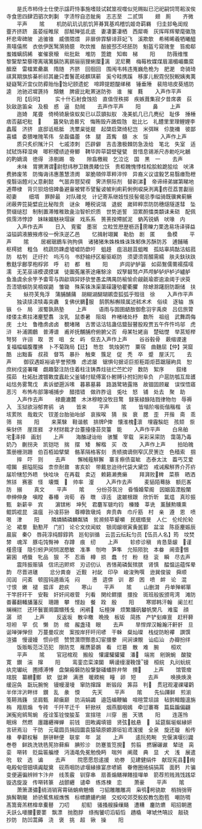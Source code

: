 <!-- { "loadSidebar": true } -->
　　是氏市柿侍士仕使示諡莳恃事施嗜豉试弑筮视噬似兕赐姒已汜祀嗣饲笥耜涘俟寺食思四肆泗驷次刺剚　字渍牸自恣骴胔　志志至　二贰饵
　　翅　厠
　　齐微
　　平声
　　隂
　　机防矶玑讥肌饥笄朞箕基鸡稽饥姬竒羁羇　归圭邽龟闺规　虀齐挤跻　虽荽绥睢尿　邸觝殚弤氐底　妻凄萋凄栖　西犀嘶　灰挥晖辉翚麾徽虺杯悲卑碑陂　追骓锥　威偎隈煨　非扉俳霏騑诽菲妃飞　溪欺欹　希稀晞羲牺曦醯熹嘻僖熈　衣依伊医鹥漪猗臆　吹炊推　醅披邳丕呸胚防　魁盔亏窥瑰奎　笞痴郗蚩媸螭鸱絺　崔催衰榱　纰批鈚　堆防　箆鎞　知蜘　梯
　　阳
　　防薇维惟　黎黧犂棃藜瓈离璃篱醨防离鹂骊丽狸蜊厘漓　泥尼臡　梅莓枚媒煤眉湄楣嵋麋縻醿塺　雷檑累罍羸　隋随　齐脐　回徊回　围闱韦帏违嵬巍危桅为　肥淝　竒骑琦祺萁期旗旂棊祈祁其畿只耆鬐茋岐麒琪蕲　奚兮畦携蹊　移扅儿鲵霓倪猊輗姨夷荑疑嶷鹥沂宜仪防彛贻怡饴圮颐遗蛇　啼蹄提题醍绨稊　锤垂陲　裴陪培皮葵馗防逵　池驰迟墀篪持　頽魋　脾疲比毗罴迷防弥　谁　摧　蕤
　　入声作平声
　　阳【后同】
　　实十什石射食蚀拾　直值侄秩掷　疾嫉葺集寂夕昔席袭　荻狄敌逖笛籴　及极　惑　逼　劾贼
　　去声作平声
　　阳
　　鼻
　　上声
　　迤婍　尾亹　倚椅锜扆偯蚁矣已以苡顗拟舣　凂美虮几已几麂纪　耻侈　捶棰　痞否嚭圯秕　
　　簋癸轨诡晷宄　悔贿毁卉譭燬虺　妣比匕　礼醴里里理鲤娌李蠡履　济挤　底邸诋柢胝　洗壐枲徙屣　起棨启綮绮杞岂　米弭眯　伱旎襧　彼鄙喜蟢　委猥唯隗苇伟　垒磊儡蕾　体　腿　蕋觜　髓　水　馁
　　入声作上声
　　质只炙织隲汁只　七戚漆刺　匹辟僻　吉击激极棘防急汲给　笔北　失室　适拭轼饰释湿奭　唧积稷绩迹脊鲫　鞞毕跸荜碧壁璧甓　昔惜息锡淅尺赤勅吃叱鶒　的靮嫡滴　徳得　涤剔踢　吸
　　隙翕檄觋　乞泣讫　国　黒　一
　　去声
　　未味　胃猬渭谓尉慰纬秽卫魏畏餧位饫　贵柜餽愧悸桂桧脍鲙跪狯绘　吠沸费肺废芾　防悔诲讳惠蕙慧溃阓　翠脆顇倅萃粹淬悴　异裔义议谊毅艺易翳瘗勚枻曵翳诣饐刈乂意劓懿　气噐弃憇契褉　霁济祭际剂　替剃涕　帝谛缔弟娣第睇地逓蔕棣　背贝狈焙倍婢备避軰被臂币譬髲诐帔利痢莉俐例唳戾洌离疠莅荔詈劙丽　砌妻
　　细壻　罪醉最　对队碓兑　计记寄系继妓忮技髻偈忌季缢骑既骥兾蓟鳜　闭蔽畀笓毙嬖庇比秘陛贲　谜汆　睡税说瑞　退蜕　嵗碎粹祟防防穗燧隧遂彗　坠赘缀缒怼　制制置滞雉稚致彘治智帜炽质　世势逝誓　泪累酹擂类纇诔耒硙　配佩佩霈沛悖誖　妹昧媚魅袂瑁寐　戏系系　篑蒉揆殢腻泥　蚋芮锐蜹　吠喙　内
　　入声作去声
　　日入　覔蜜　墨宻　立粒笠厯歴枥沥雳皪力栗逸易场译驿益溢镒鹢液腋掖疼役一佾泆逆乙邑
　　忆揖射翊翼　勒肋　剧　匿
　　鱼模
　　平声
　　隂
　　居裾琚鶋车驹拘俱　诸猪猪朱姝株蛛诛珠邾侏苏酥防苏　逋餔晡　枢樗摅　粗刍　梳蔬防踈虚墟嘘防歔吁　蛆趍　疽沮趄苴蛆睢　孤姑辜鸪酤沽蛄菰防　枯刳　迂纡扵　呜汚乌　书舒输纾区躯驱岖防　须嬃须胥醑需繻　肤夫鈇玞趺敷麸孚鄜莩枹桴郛　呼　初　都　租
　　阳
　　庐闾驴胪篓　如茹鴽儒薷襦孺嚅濡　无芜巫诬模谟摸谋　徒圗菟屠荼途瘏駼涂　奴孥砮驽卢芦颅鲈轳炉栌泸纑舻　鱼渔虞余余竽予畬雩与舆歈璵舁妤欤誉愚孟隅禺防榆愉俞觎毹瑜窬逾渝阈于谀萸　吾浯铻蜈防吴梧娱鼯　雏锄　殊茱铢洙渠蕖磲籧劬瞿衢臞　除蜍滁躇厨防蹰储　扶夫
　　蚨符芙鳬浮　蒲脯酺蒱　胡糊湖醐瑚鹕壶狐弧乎殂徂　徐
　　入声作平声
　　独读牍渎犊毒突纛　复佛伏鵩服　鹄鹘斛槲赎属述秫术术　俗续　逐轴　族镞　仆　局　淑蜀孰熟塾
　　上声
　　语雨与圄圉龉敔御愈羽宇禹庾　吕侣旅膂缕偻主煮拄渚麈墅翥　汝乳　鼠黍暑　阻爼　杵楮绪处杼　数所　祖组　武舞鹉侮庑　土吐　鲁橹虏卤卤　覩堵赌　古罟诂沽牯蛊估盬鼔瞽股羖贾五午仵忤坞邬　虎浒　补浦圃鵏　普溥谱　甫斧抚黼脯府俯腑父否　母某牡姥亩　楚础憷　举莒矩榉　弩努　许诩　取　苦　咀　女　屿　伛去入声作上声
　　谷谷毂骨　蔌缩谡速　复福幅蝠腹覆拂　卜不菊踘局【廷】　笏忽　筑烛粥竹　粟宿　曲麯屈【仲】哭窟酷　出黜畜　叔菽　督笃　暴扑　触束　簇足　促　秃　卒　蹙　屋沃兀
　　去声
　　御驭遇妪裕谕芋誉预豫　虑滤屡　锯惧句据讵巨拒秬距炬苣踞屦絇具　恕庶树戍竖署曙　觑趣娶注防住着柱注铸馵炷驻纻苎贮竚　数防　絮序
　　叙绪　孺茹　杜妬肚渡镀斁度蠧赴父釜辅付赋傅富仆鲋赙讣拊妇附阜负　户扈防瓠互戽頀岵怙务雾鹜戊　素诉塑遡泝嗉　暮慕墓募　路潞鹭辂露赂　故锢固顾雇　误悮悟寤恶污　布怖布部簿哺捕步　醋措错　做祚胙诅　兎吐　怒　铺　处去　聚　助
　　入声作去声
　　禄鹿漉麓　木沐穆睦没牧目鹜　録箓緑醁陆戮律物勿　辱褥入　玉狱欲浴郁育鹆　讷
　　皆来
　　平声
　　隂
　　皆堦阶喈街偕稭楷　该垓荄陔　哉栽灾　钗差台胎骀咍邰　哀挨唉　猜　挨　衰　腮　歪　开揩　斋　乖　筛　揣
　　阳
　　来莱騋　鞋谐骸　排牌俾　懐淮槐瀤　埋霾騃皑　孩颏　祡柴豺侪　崖厓捱　才材财裁才台薹擡儓苔炱籉　能
　　入声作平声
　　白帛舶　宅泽择　画划
　　上声
　　海醢叇诒绐　骇蟹　宰载　采彩采寀防　霭蔼乃毒　奶乃　蒯拐夬　凯铠垲　揣　摆　矮　解楷　买　改
　　入声作上声
　　拍珀魄　策册栅测跚　伯百栢廹擘檗　骼革隔格客刻　责帻摘谪侧窄仄昃箦迮　色穑索　掴
　　摔　吓　则
　　去声
　　懈械薤觧獬　寨豸瘵债虿眦　态泰太汰　葢丐艾爱噫餲　捱隘阨搤　柰奈耐鼐　害亥妎　带戴怠迨待代袋大黛岱　戒诫廨觧界介芥疥届玠犗恝外瞆　快哙块　在再载　卖迈　赖籁濑赉癞
　　拜湃败稗　菜蔡　晒洒煞铩　赛塞　怪　壊慨　　帅率　瀣
　　入声作去声
　　麦貊陌蓦脉　额厄峉防　搦
　　真文
　　平声
　　隂
　　分纷芬氛汾　昏惛婚荤阍　因姻茵湮殷闉　申绅伸身　嗔瞠　春椿　询荀　吞　暾　谆迍　逡皴根跟　欣忻昕　氲煴　真珍振甄　新薪辛　宾
　　濵镔彬　坤髠　君麏军皲均钧　榛臻　莘诜　薰醺勲曛熏　鲲鹍裩昆　温瘟　孙飡荪狲　尊樽敦墩炖　奔贲犇　巾斤筋　村　亲　遵　恩　喷哏　津
　　阳
　　隣燐鳞磷麟粼辚　贫濒频苹颦嚬　民珉缗旻　人仁　伦纶抡轮沦　裙羣　勤懃芹　门扪　论仑文纹闻蚊　银訚龈垠寅夤嚚鄞　盆湓　陈臣麈娠辰晨宸　秦　唇莼淳纯醇錞鹑　廵旬驯循　云芸云纭耘匀员【伍员人名】筠　坟焚棼　魂浑　豚屯饨臀神　存蹲　痕　纫
　　上声
　　轸疹诊稹　肯恳垦龈　谨槿巹瑾　隐引蚓尹闵悯泯愍敏　准凖　刎吻　笋隼　允殒陨狁　本畚　阃壸悃　窘囷　哂蜃　牝品　狠　不　忍盾　樽　损　蠢　忖　粉　穏　衮　瞬　尽去声
　　震阵振赈镇　信讯迅赆烬　刃讱仞认　吝悋蔺磷鬓殡膑　肾慎　醖愠运蕴恽晕韵　尽晋进璡
　　忿分粪奋　近觐　衬龀　印孕　峻浚殉噀　逊巽俊骏　舜顺　闰润　问紊　顿囤钝遁盾沌　闷
　　懑　逩倴　训　郡　困　喷　衅　论　混　寸恨　嫩　褪　揾诨　趂疢
　　寒山
　　平声
　　隂
　　山删潸　丹单殚郸箪　干竿肝玕干　安鞍　奸奸间艰菅　刋看　関纶鳏擐　擐拴　斑班般扳颁弯湾　滩防　畨蕃翻轓旙藩反　珊跚　攀　悭赸　餐　跧　殷
　　阳
　　寒邯韩汗翰　阑兰栏斓襕拦　还环鬟寰阛圜镮残戋　闲鹇　坛檀弹　烦繁膰矾蠜帆樊凡　难蛮　顔　潺　顽
　　上声
　　反返坂　散伞糤　晩挽　板钣　简拣　产铲刬瘅亶　赶秆簳　坦袒　罕　侃　懒　防　绾　赧盏琖　眼
　　去声
　　旱悍焊汉翰瀚汗鼾骭　旦诞啴弹惮但　万蔓曼叹炭　案按岸犴旰闬喭　干榦　粲灿璨　栈绽防盼襻　譔馔　渲彇　慢谩嫚　惯丱掼　赞赞灒瓒酂患幻宦擐豢　间涧谏覸　讪疝汕　办瓣扮绊
　　饭贩畈范泛范犯　限防苋　雁赝晏鷃　看　烂簒　散　难　腕
　　桓欢
　　平声
　　隂
　　官冠棺观　搬般　懽讙驩貛獾　潘　端耑　剜豌蜿　酸狻　寛　鑚　湍　撺
　　阳
　　鸾銮峦栾滦圞　瞒谩缦漫鞔馒镘　桓綄　丸刓蚖綄纨完瓛岏　圑搏溥愽　盘槃瘢磐防般鞶媻磻蟠胖弁幋　攅
　　上声
　　馆管痯琯脘　纂纉鄼　欵　盥澣　满懑　暖餪椀　疃　卵　短
　　去声
　　唤换焕涣缓逭奂　翫玩腕惋　镘幔漫墁　窜防撺蹿　断锻段　筭蒜　判　贯冠观灌祼瓘鹳　半伴泮沜畔绊　鑚　乱　彖　愞
　　先天
　　平声
　　隂
　　先仙蹮鲜　煎湔笺鞯溅籛　坚肩甄　颠瘨巅　防涓娟蠲　邉笾编鞭鳊　喧暄萱埙諠　毡鹯鳣饘邅旃栴　羶扇煽　专砖　千阡芊迁千　轩掀袄　烟燕胭咽嫣　牵愆褰骞　篇扁蹁偏翩　渊寃宛鹓鸳蜿　痊诠筌铨悛朘荃　宣揎瑄　川穿　圏　天镌
　　阳
　　连莲怜　眠绵　然燃　廛躔纒禅蝉　前钱　田畋阗填钿　贤弦舷悬　　延筵鋋埏蜒縁妍言研焉沿　干防　元鼋圆员捐园圜袁猿辕原嫄源垣铅鸢湲援　全泉　旋还璇　船传椽　拳颧权鬈　胼骈軿便　联挛　年　涎
　　上声
　　逺阮苑畹　兖偃演堰衍鼹　巻卷　鲜跣洗铣毨筅狝藓癣　腆殄沴　防蹇茧笕挸　剪翦　撚辗碾谳　辇琏　脔娈　啭转　贬扁匾艑缏　沔湎黾免冕勉俛眄　喘舛　阐蒇　典　显　犬　浅　展遣　吮　软　选　谝
　　去声
　　院愿愿怨逺援　劝劵　见建健绢件　献现宪县绚　电殿甸佃钿填阗靛奠　砚燕咽防谚堰縁掾宴彦喭嬿　眷倦圏绻绢狷罥　面麫　片骗　变便遍徧辨辫卞汴弁　线羡霰　钏穿串　扇善煽鳝禅饍擅墠单　箭荐煎贱溅饯践牮　镟选旋漩　传啭转篆　战颤纒　谴牵　练炼楝　恋
　　萧豪
　　平声
　　隂
　　萧箫潇彇绡消销宵霄硝蛸痟魈翛　刁貂雕雕雕凋　枭鸮枵骁歊　梢捎弰筲旓髾鞘颵　娇骄蕉焦椒燋憔　标幖臕鏕杓飇　交蛟咬郊茭鲛胶教包胞苞　嘲防啁　髙篙膏羔糕橰臯櫜鼛　刀叨
　　舠鱽　骚搔艘臊缫颾　遭糟　鏖防爊　昭招朝邀夭訞么喓腰要葽　飘漂　抛胞脬　绦掏饕叨滔韬慆　趫橇　哮虓烋嗃詨　敲硗　抄防　防凹蒿薅　浇　褒　挑　超　锹　操
　　阳
